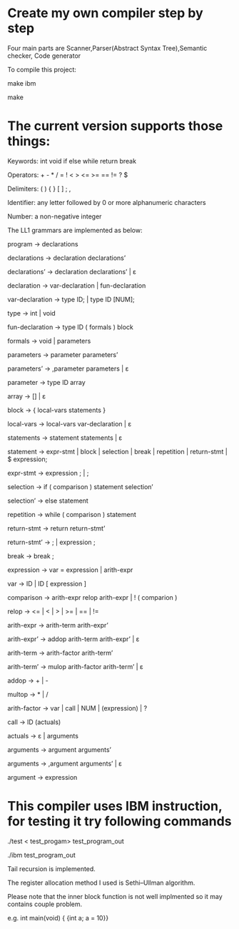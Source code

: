 # Create my own compiler step by step
 Four main parts are Scanner,Parser(Abstract Syntax Tree),Semantic checker, Code generator

To compile this project:

   make ibm
   
   make


# The current version supports those things:

Keywords: int  void  if  else  while  return  break

Operators: +  -  *  /  =  !  <  >  <=  >=  ==  !=  ?  $

Delimiters: (  )  {  }  [  ]  ;  ,

Identifier: any letter followed by 0 or more alphanumeric characters

Number: a non-negative integer


The LL1 grammars are implemented as below:

program → declarations

declarations → declaration declarations’

declarations’ → declaration declarations’ | ε

declaration → var-declaration | fun-declaration

var-declaration → type ID; | type ID [NUM];

type → int | void

fun-declaration → type ID ( formals ) block

formals → void | parameters

parameters → parameter parameters’

parameters’ → ,parameter parameters | ε

parameter → type ID array

array → [] | ε

block → { local-vars statements }

local-vars → local-vars var-declaration | ε

statements → statement statements | ε

statement → expr-stmt | block | selection | break | repetition | return-stmt | $ expression;

expr-stmt → expression ; | ;

selection → if ( comparison ) statement selection’

selection’ → else statement

repetition → while ( comparison ) statement

return-stmt → return return-stmt’

return-stmt’ → ; | expression ;

break → break ;

expression → var = expression | arith-expr

var → ID | ID [ expression ]

comparison → arith-expr relop arith-expr | ! ( comparion )

relop → <= | < | > | >= | == | !=

arith-expr → arith-term arith-expr’

arith-expr’ → addop arith-term arith-expr’ | ε

arith-term → arith-factor arith-term’

arith-term’ → mulop arith-factor arith-term’ | ε

addop → + | -

multop → * | /

arith-factor → var | call | NUM | (expression) | ?

call → ID (actuals)

actuals → ε | arguments

arguments → argument arguments’

arguments → ,argument arguments’ | ε

argument → expression

# This compiler uses IBM instruction, for testing it try following commands

./test < test_progam> test_program_out

./ibm test_program_out

Tail recursion is implemented.

The register allocation method I used is Sethi–Ullman algorithm.

Please note that the inner block function is not well implmented so it may contains couple problem.

e.g.  int main(void) { {int a; a = 10}}
